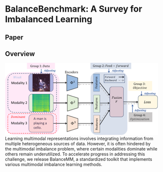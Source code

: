 # BalanceBenchmark: A Survey for Imbalanced Learning

## Paper
## Overview
![](images/frame6.png)
Learning multimodal representations involves integrating information from multiple heterogeneous sources of data. However, it is often hindered by the multimodal imbalance problem, where certain modalities dominate while others remain underutilized. To accelerate progress in addressing this challenge, we release BalanceMM, a standardized toolkit that implements various multimodal imbalance learning methods.
